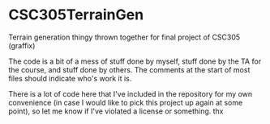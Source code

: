 # CSC305TerrainGen
Terrain generation thingy thrown together for final project of CSC305 (graffix)

The code is a bit of a mess of stuff done by myself, stuff done by the TA for the course, and stuff done by others. The comments at the start of most files should indicate who's work it is.

There is a lot of code here that I've included in the repository for my own convenience (in case I would like to pick this project up again at some point), so let me know if I've violated a license or something. thx
